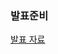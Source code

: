 ### 발표준비
[발표 자료](https://docs.google.com/presentation/d/1kYjoZKYjyg4GSVGofUfnXOloBIVbA1aVS1p7sFzh8-Q/edit)